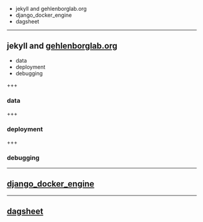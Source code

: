 - jekyll and gehlenborglab.org
- django_docker_engine
- dagsheet

---

## jekyll and [gehlenborglab.org](https://github.com/hms-dbmi/gehlenborglab-website)

- data
- deployment
- debugging

+++

### data

+++

### deployment

+++

### debugging

---

## [django_docker_engine](https://github.com/refinery-platform/django_docker_engine)

---

## [dagsheet](https://github.com/mccalluc/dagsheet)
